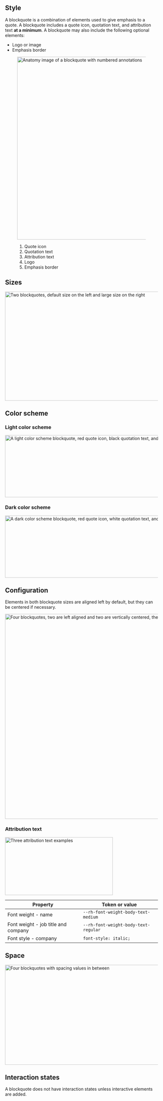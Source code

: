 ## Style

A blockquote is a combination of elements used to give emphasis to a quote. A blockquote includes a quote icon, quotation text, and attribution text <strong>at a minimum</strong>. A blockquote may also include the following optional elements:

 - Logo or image
 - Emphasis border

<figure>
  <uxdot-example color-palette="lightest" width-adjustment="774px">
    <img alt="Anatomy image of a blockquote with numbered annotations"
         src="../style-anatomy.svg"
         width="774"
         height="600">
  </uxdot-example>
  <figcaption>

1.  Quote icon
2.  Quotation text
3.  Attribution text
4.  Logo
5.  Emphasis border

  </figcaption>
</figure>

## Sizes

<uxdot-example color-palette="lightest" width-adjustment="996px">
  <img alt="Two blockquotes, default size on the left and large size on the right"
       src="../blockquote-style-sizes.svg"
       width="996"
       height="358">
</uxdot-example>

## Color scheme

<a id="scheme"></a>

### Light color scheme

<uxdot-example color-palette="lightest" width-adjustment="750px">
  <img alt="A light color scheme blockquote, red quote icon, black quotation text, and dark gray citation text"
       src="../style-color-scheme-light.svg"
       width="750"
       height="204">
</uxdot-example>

### Dark color scheme

<uxdot-example color-palette="darkest" width-adjustment="750px">
  <img alt="A dark color scheme blockquote, red quote icon, white quotation text, and light gray citation text"
       src="../style-color-scheme-dark.svg"
       width="750"
       height="204">
</uxdot-example>

## Configuration

Elements in both blockquote sizes are aligned left by default, but they can be centered if necessary.

<uxdot-example color-palette="lightest" width-adjustment="860px">
  <img alt="Four blockquotes, two are left aligned and two are vertically centered, the quote icon is 20px tall"
       src="../style-configuration.svg"
       width="860"
       height="673">
</uxdot-example>

### Attribution text

<uxdot-example color-palette="lightest" width-adjustment="355px">
  <img src="../style-configuration-attribution.svg"
       alt="Three attribution text examples"
       width="355"
       height="190">
</uxdot-example>

<rh-table>

| Property                            | Token or value                       |
| ----------------------------------- | ------------------------------------ |
| Font weight - name                  | `--rh-font-weight-body-text-medium`  |
| Font weight - job title and company | `--rh-font-weight-body-text-regular` |
| Font style - company                | `font-style: italic;`                |

</rh-table>

## Space

<uxdot-example color-palette="lightest" width-adjustment="774px">
  <img src="../style-space.svg"
       alt="Four blockquotes with spacing values in between"
       width="774"
       height="328">
</uxdot-example>

## Interaction states

A blockquote does not have interaction states unless interactive elements are added.

